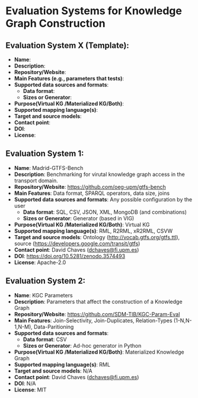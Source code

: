 # Evaluation Systems for Knowledge Graph Construction


## Evaluation System X (Template):
- **Name**: 
- **Description**:
- **Repository/Website**:
- **Main Features (e.g., parameters that tests)**:
- **Supported data sources and formats**:
    - **Data format**: 
    - **Sizes or Generator**:
- **Purpose(Virtual KG /Materialized KG/Both)**:
- **Supported mapping language(s)**:
- **Target and source models**:
- **Contact point**:
- **DOI**:
- **License**:


## Evaluation System 1:
- **Name**: Madrid-GTFS-Bench
- **Description**: Benchmarking for virutal knowledge graph access in the transport domain. 
- **Repository/Website**: https://github.com/oeg-upm/gtfs-bench
- **Main Features**: Data format, SPARQL operators, data size, joins
- **Supported data sources and formats**: Any possible configuration by the user
    - **Data format**: SQL, CSV, JSON, XML, MongoDB (and combinations)
    - **Sizes or Generator**: Generator (based in VIG)
- **Purpose(Virtual KG /Materialized KG/Both)**: Virtual KG
- **Supported mapping language(s)**: RML, R2RML, xR2RML, CSVW
- **Target and source models**: Ontology (http://vocab.gtfs.org/gtfs.ttl), source (https://developers.google.com/transit/gtfs)
- **Contact point**: David Chaves (dchaves@fi.upm.es)
- **DOI**: https://doi.org/10.5281/zenodo.3574493
- **License**: Apache-2.0



## Evaluation System 2:
- **Name**: KGC Parameters
- **Description**: Parameters that affect the construction of a Knowledge Graph
- **Repository/Website**: https://github.com/SDM-TIB/KGC-Param-Eval
- **Main Features**: Join-Selectivity, Join-Duplicates, Relation-Types (1-N,N-1,N-M), Data-Paritioning
- **Supported data sources and formats**:
    - **Data format**: CSV
    - **Sizes or Generator**: Ad-hoc generator in Python
- **Purpose(Virtual KG /Materialized KG/Both)**: Materialized Knowledge Graph 
- **Supported mapping language(s)**: RML
- **Target and source models**: N/A 
- **Contact point**: David Chaves (dchaves@fi.upm.es)
- **DOI**: N/A
- **License**: MIT

